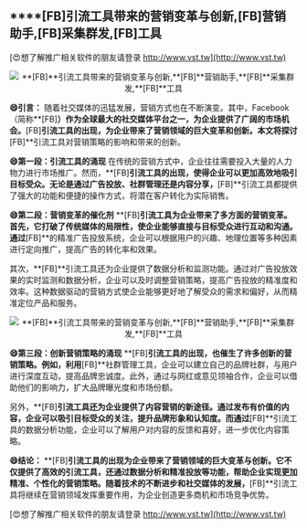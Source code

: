 ## ****[FB]**引流工具带来的营销变革与创新,**[FB]**营销助手,**[FB]**采集群发,**[FB]**工具**

[😍想了解推广相关软件的朋友请登录 http://www.vst.tw](http://www.vst.tw)

 <center><img src="https://vst.tw/MP4/tuiguang/png/2.png" alt="**[FB]**引流工具带来的营销变革与创新,**[FB]**营销助手,**[FB]**采集群发,**[FB]**工具"></center>

**😄引言：**
随着社交媒体的迅猛发展，营销方式也在不断演变。其中，Facebook（简称**[FB]**）作为全球最大的社交媒体平台之一，为企业提供了广阔的市场机会。**[FB]**引流工具的出现，为企业带来了营销领域的巨大变革和创新。本文将探讨**[FB]**引流工具对营销策略的影响和带来的创新。

**😄第一段：引流工具的涌现**
在传统的营销方式中，企业往往需要投入大量的人力物力进行市场推广。然而，**[FB]**引流工具的出现，使得企业可以更加高效地吸引目标受众。无论是通过广告投放、社群管理还是内容分享，**[FB]**引流工具都提供了强大的功能和便捷的操作方式，将潜在客户转化为实际销售。

**😄第二段：营销变革的催化剂**
**[FB]**引流工具为企业带来了多方面的营销变革。首先，它打破了传统媒体的局限性，使企业能够直接与目标受众进行互动和沟通。通过**[FB]**的精准广告投放系统，企业可以根据用户的兴趣、地理位置等多种因素进行定向推广，提高广告的转化率和效果。

其次，**[FB]**引流工具还为企业提供了数据分析和监测功能。通过对广告投放效果的实时监测和数据分析，企业可以及时调整营销策略，提高广告投放的精准度和效率。这种数据驱动的营销方式使企业能够更好地了解受众的需求和偏好，从而精准定位产品和服务。

 <center><img src="https://vst.tw/MP4/tuiguang/png/8.png" alt="**[FB]**引流工具带来的营销变革与创新,**[FB]**营销助手,**[FB]**采集群发,**[FB]**工具"></center>

**😄第三段：创新营销策略的涌现**
**[FB]**引流工具的出现，也催生了许多创新的营销策略。例如，利用**[FB]**社群管理工具，企业可以建立自己的品牌社群，与用户进行深度互动，提高品牌忠诚度。此外，通过与网红或意见领袖合作，企业可以借助他们的影响力，扩大品牌曝光度和市场份额。

另外，**[FB]**引流工具还为企业提供了内容营销的新途径。通过发布有价值的内容，企业可以吸引目标受众的关注，提升品牌形象和认知度。而通过**[FB]**引流工具的数据分析功能，企业可以了解用户对内容的反馈和喜好，进一步优化内容策略。

**😄结论：**
**[FB]**引流工具的出现为企业带来了营销领域的巨大变革与创新。它不仅提供了高效的引流工具，还通过数据分析和精准投放等功能，帮助企业实现更加精准、个性化的营销策略。随着技术的不断进步和社交媒体的发展，**[FB]**引流工具将继续在营销领域发挥重要作用，为企业创造更多商机和市场竞争优势。

[😍想了解推广相关软件的朋友请登录 http://www.vst.tw](http://www.vst.tw)




